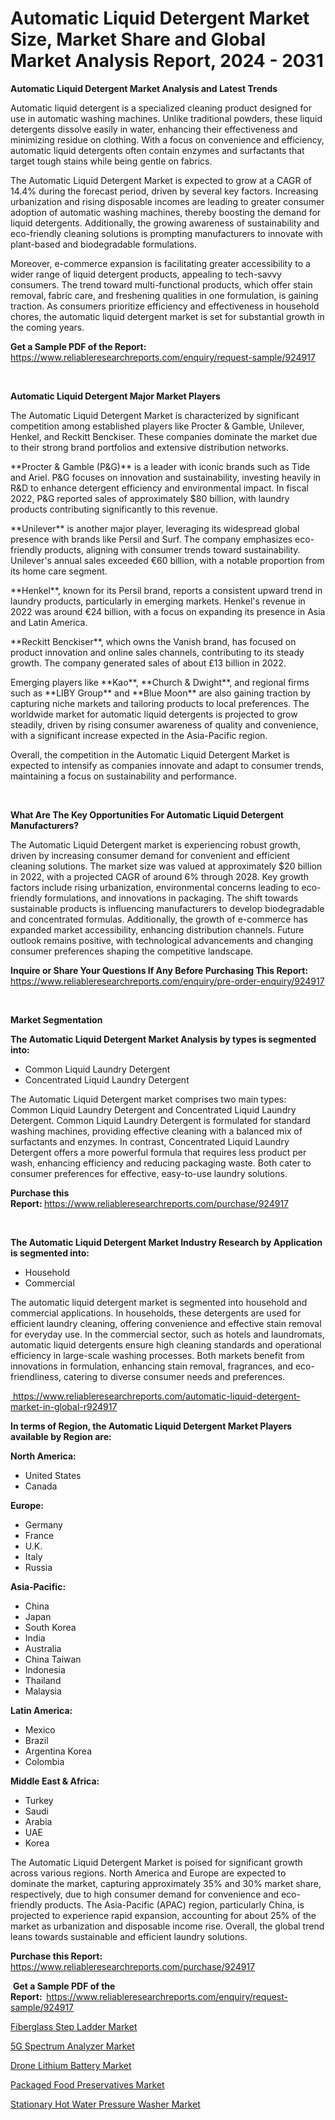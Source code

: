 <p><h1>Automatic Liquid Detergent Market Size, Market Share and Global Market Analysis Report, 2024 - 2031</h1></p><p><strong>Automatic Liquid Detergent Market Analysis and Latest Trends</strong></p>
<p><p>Automatic liquid detergent is a specialized cleaning product designed for use in automatic washing machines. Unlike traditional powders, these liquid detergents dissolve easily in water, enhancing their effectiveness and minimizing residue on clothing. With a focus on convenience and efficiency, automatic liquid detergents often contain enzymes and surfactants that target tough stains while being gentle on fabrics.</p><p>The Automatic Liquid Detergent Market is expected to grow at a CAGR of 14.4% during the forecast period, driven by several key factors. Increasing urbanization and rising disposable incomes are leading to greater consumer adoption of automatic washing machines, thereby boosting the demand for liquid detergents. Additionally, the growing awareness of sustainability and eco-friendly cleaning solutions is prompting manufacturers to innovate with plant-based and biodegradable formulations. </p><p>Moreover, e-commerce expansion is facilitating greater accessibility to a wider range of liquid detergent products, appealing to tech-savvy consumers. The trend toward multi-functional products, which offer stain removal, fabric care, and freshening qualities in one formulation, is gaining traction. As consumers prioritize efficiency and effectiveness in household chores, the automatic liquid detergent market is set for substantial growth in the coming years.</p></p>
<p><strong>Get a Sample PDF of the Report:&nbsp;</strong> <a href="https://www.reliableresearchreports.com/enquiry/request-sample/924917?utm_campaign=1677&utm_medium=2&utm_source=Github&utm_content=ia&utm_term=18102024&utm_id=automatic-liquid-detergent">https://www.reliableresearchreports.com/enquiry/request-sample/924917</a></p>
<p>&nbsp;</p>
<p><strong>Automatic Liquid Detergent Major Market Players</strong></p>
<p><p>The Automatic Liquid Detergent Market is characterized by significant competition among established players like Procter & Gamble, Unilever, Henkel, and Reckitt Benckiser. These companies dominate the market due to their strong brand portfolios and extensive distribution networks.</p><p>**Procter & Gamble (P&G)** is a leader with iconic brands such as Tide and Ariel. P&G focuses on innovation and sustainability, investing heavily in R&D to enhance detergent efficiency and environmental impact. In fiscal 2022, P&G reported sales of approximately $80 billion, with laundry products contributing significantly to this revenue.</p><p>**Unilever** is another major player, leveraging its widespread global presence with brands like Persil and Surf. The company emphasizes eco-friendly products, aligning with consumer trends toward sustainability. Unilever's annual sales exceeded €60 billion, with a notable proportion from its home care segment.</p><p>**Henkel**, known for its Persil brand, reports a consistent upward trend in laundry products, particularly in emerging markets. Henkel's revenue in 2022 was around €24 billion, with a focus on expanding its presence in Asia and Latin America.</p><p>**Reckitt Benckiser**, which owns the Vanish brand, has focused on product innovation and online sales channels, contributing to its steady growth. The company generated sales of about £13 billion in 2022.</p><p>Emerging players like **Kao**, **Church & Dwight**, and regional firms such as **LIBY Group** and **Blue Moon** are also gaining traction by capturing niche markets and tailoring products to local preferences. The worldwide market for automatic liquid detergents is projected to grow steadily, driven by rising consumer awareness of quality and convenience, with a significant increase expected in the Asia-Pacific region.</p><p>Overall, the competition in the Automatic Liquid Detergent Market is expected to intensify as companies innovate and adapt to consumer trends, maintaining a focus on sustainability and performance.</p></p>
<p>&nbsp;</p>
<p><strong>What Are The Key Opportunities For Automatic Liquid Detergent Manufacturers?</strong></p>
<p><p>The Automatic Liquid Detergent market is experiencing robust growth, driven by increasing consumer demand for convenient and efficient cleaning solutions. The market size was valued at approximately $20 billion in 2022, with a projected CAGR of around 6% through 2028. Key growth factors include rising urbanization, environmental concerns leading to eco-friendly formulations, and innovations in packaging. The shift towards sustainable products is influencing manufacturers to develop biodegradable and concentrated formulas. Additionally, the growth of e-commerce has expanded market accessibility, enhancing distribution channels. Future outlook remains positive, with technological advancements and changing consumer preferences shaping the competitive landscape.</p></p>
<p><strong>Inquire or Share Your Questions If Any Before Purchasing This Report:</strong> <a href="https://www.reliableresearchreports.com/enquiry/pre-order-enquiry/924917?utm_campaign=1677&utm_medium=2&utm_source=Github&utm_content=ia&utm_term=18102024&utm_id=automatic-liquid-detergent">https://www.reliableresearchreports.com/enquiry/pre-order-enquiry/924917</a></p>
<p>&nbsp;</p>
<p><strong>Market Segmentation</strong></p>
<p><strong>The Automatic Liquid Detergent Market Analysis by types is segmented into:</strong></p>
<p><ul><li>Common Liquid Laundry Detergent</li><li>Concentrated Liquid Laundry Detergent</li></ul></p>
<p><p>The Automatic Liquid Detergent market comprises two main types: Common Liquid Laundry Detergent and Concentrated Liquid Laundry Detergent. Common Liquid Laundry Detergent is formulated for standard washing machines, providing effective cleaning with a balanced mix of surfactants and enzymes. In contrast, Concentrated Liquid Laundry Detergent offers a more powerful formula that requires less product per wash, enhancing efficiency and reducing packaging waste. Both cater to consumer preferences for effective, easy-to-use laundry solutions.</p></p>
<p><strong>Purchase this Report:&nbsp;</strong><a href="https://www.reliableresearchreports.com/purchase/924917?utm_campaign=1677&utm_medium=2&utm_source=Github&utm_content=ia&utm_term=18102024&utm_id=automatic-liquid-detergent">https://www.reliableresearchreports.com/purchase/924917</a></p>
<p>&nbsp;</p>
<p><strong>The Automatic Liquid Detergent Market Industry Research by Application is segmented into:</strong></p>
<p><ul><li>Household</li><li>Commercial</li></ul></p>
<p><p>The automatic liquid detergent market is segmented into household and commercial applications. In households, these detergents are used for efficient laundry cleaning, offering convenience and effective stain removal for everyday use. In the commercial sector, such as hotels and laundromats, automatic liquid detergents ensure high cleaning standards and operational efficiency in large-scale washing processes. Both markets benefit from innovations in formulation, enhancing stain removal, fragrances, and eco-friendliness, catering to diverse consumer needs and preferences.</p></p>
<p><a href="https://www.reliableresearchreports.com/automatic-liquid-detergent-market-in-global-r924917?utm_campaign=1677&utm_medium=2&utm_source=Github&utm_content=ia&utm_term=18102024&utm_id=automatic-liquid-detergent">&nbsp;https://www.reliableresearchreports.com/automatic-liquid-detergent-market-in-global-r924917</a></p>
<p><strong>In terms of Region, the Automatic Liquid Detergent Market Players available by Region are:</strong></p>
<p>
    <p> <strong> North America: </strong>
        <ul>
            <li>United States</li>
            <li>Canada</li>
        </ul>
        </p> 
    <p> <strong> Europe: </strong>
        <ul>
            <li>Germany</li>
            <li>France</li>
            <li>U.K.</li>
            <li>Italy</li>
            <li>Russia</li>
        </ul>
        </p> 
    <p> <strong> Asia-Pacific: </strong>
        <ul>
            <li>China</li>
            <li>Japan</li>
            <li>South Korea</li>
            <li>India</li>
            <li>Australia</li>
            <li>China Taiwan</li>
            <li>Indonesia</li>
            <li>Thailand</li>
            <li>Malaysia</li>
        </ul>
        </p> 
    <p> <strong> Latin America: </strong>
        <ul>
            <li>Mexico</li>
            <li>Brazil</li>
            <li>Argentina Korea</li>
            <li>Colombia</li>
        </ul>
        </p> 
    <p> <strong> Middle East & Africa: </strong>
        <ul>
            <li>Turkey</li>
            <li>Saudi</li>
            <li>Arabia</li>
            <li>UAE</li>
            <li>Korea</li>
        </ul>
    </p>
    </p>
<p><p>The Automatic Liquid Detergent Market is poised for significant growth across various regions. North America and Europe are expected to dominate the market, capturing approximately 35% and 30% market share, respectively, due to high consumer demand for convenience and eco-friendly products. The Asia-Pacific (APAC) region, particularly China, is projected to experience rapid expansion, accounting for about 25% of the market as urbanization and disposable income rise. Overall, the global trend leans towards sustainable and efficient laundry solutions.</p></p>
<p><strong>Purchase this Report: </strong><a href="https://www.reliableresearchreports.com/purchase/924917?utm_campaign=1677&utm_medium=2&utm_source=Github&utm_content=ia&utm_term=18102024&utm_id=automatic-liquid-detergent">https://www.reliableresearchreports.com/purchase/924917</a></p>
<p>&nbsp;<strong>Get a Sample PDF of the Report:&nbsp;&nbsp;</strong><a href="https://www.reliableresearchreports.com/enquiry/request-sample/924917?utm_campaign=1677&utm_medium=2&utm_source=Github&utm_content=ia&utm_term=18102024&utm_id=automatic-liquid-detergent">https://www.reliableresearchreports.com/enquiry/request-sample/924917</a></p>
<p><strong></strong></p>
<p><p><a href="https://www.linkedin.com/pulse/fiberglass-step-ladder-market-shifts-strategic-analysis-2024-2031-e1egc?utm_campaign=1677&utm_medium=2&utm_source=Github&utm_content=ia&utm_term=18102024&utm_id=automatic-liquid-detergent">Fiberglass Step Ladder Market</a></p><p><a href="https://www.linkedin.com/pulse/global-5g-spectrum-analyzer-market-sector2024-2031-metrics-aq52c?utm_campaign=1677&utm_medium=2&utm_source=Github&utm_content=ia&utm_term=18102024&utm_id=automatic-liquid-detergent">5G Spectrum Analyzer Market</a></p><p><a href="https://www.linkedin.com/pulse/strategic-market-insights-global-drone-lithium-battery-2024-o9tse?utm_campaign=1677&utm_medium=2&utm_source=Github&utm_content=ia&utm_term=18102024&utm_id=automatic-liquid-detergent">Drone Lithium Battery Market</a></p><p><a href="https://github.com/SanjidaKhan901/Market-Research-Report-List-1/blob/main/packaged-food-preservatives-market.md?utm_campaign=1677&utm_medium=2&utm_source=Github&utm_content=ia&utm_term=18102024&utm_id=automatic-liquid-detergent">Packaged Food Preservatives Market</a></p><p><a href="https://www.linkedin.com/pulse/stationary-hot-water-pressure-washer-market-shifts-strategic-diqwc?utm_campaign=1677&utm_medium=2&utm_source=Github&utm_content=ia&utm_term=18102024&utm_id=automatic-liquid-detergent">Stationary Hot Water Pressure Washer Market</a></p></p>